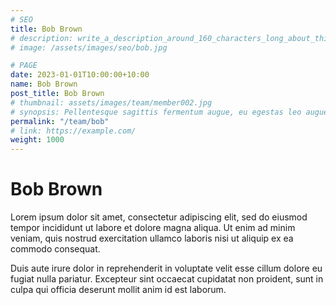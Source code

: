 ```yaml
---
# SEO
title: Bob Brown
# description: write_a_description_around_160_characters_long_about_this_TEAM_MEMBER
# image: /assets/images/seo/bob.jpg

# PAGE
date: 2023-01-01T10:00:00+10:00
name: Bob Brown
post_title: Bob Brown
# thumbnail: assets/images/team/member002.jpg
# synopsis: Pellentesque sagittis fermentum augue, eu egestas leo augue.
permalink: "/team/bob"
# link: https://example.com/
weight: 1000
---
```


# Bob Brown

Lorem ipsum dolor sit amet, consectetur adipiscing elit, sed do eiusmod tempor incididunt ut labore et dolore magna aliqua. Ut enim ad minim veniam, quis nostrud exercitation ullamco laboris nisi ut aliquip ex ea commodo consequat.

Duis aute irure dolor in reprehenderit in voluptate velit esse cillum dolore eu fugiat nulla pariatur. Excepteur sint occaecat cupidatat non proident, sunt in culpa qui officia deserunt mollit anim id est laborum.
